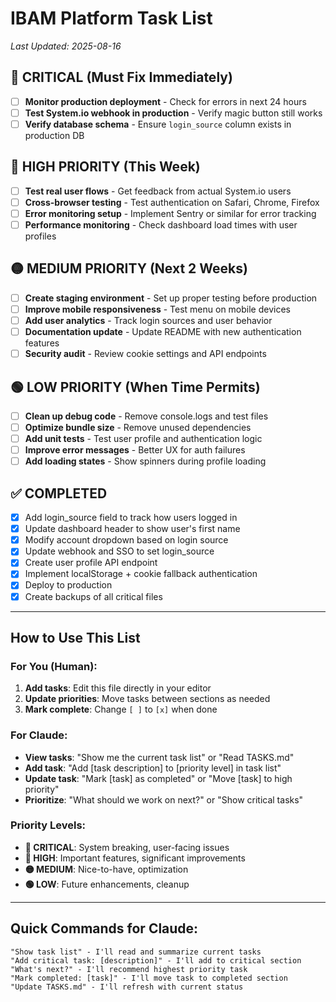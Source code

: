 # IBAM Platform Task List
*Last Updated: 2025-08-16*

## 🚨 CRITICAL (Must Fix Immediately)
- [ ] **Monitor production deployment** - Check for errors in next 24 hours
- [ ] **Test System.io webhook in production** - Verify magic button still works
- [ ] **Verify database schema** - Ensure `login_source` column exists in production DB

## 🔴 HIGH PRIORITY (This Week)
- [ ] **Test real user flows** - Get feedback from actual System.io users
- [ ] **Cross-browser testing** - Test authentication on Safari, Chrome, Firefox
- [ ] **Error monitoring setup** - Implement Sentry or similar for error tracking
- [ ] **Performance monitoring** - Check dashboard load times with user profiles

## 🟡 MEDIUM PRIORITY (Next 2 Weeks)
- [ ] **Create staging environment** - Set up proper testing before production
- [ ] **Improve mobile responsiveness** - Test menu on mobile devices
- [ ] **Add user analytics** - Track login sources and user behavior
- [ ] **Documentation update** - Update README with new authentication features
- [ ] **Security audit** - Review cookie settings and API endpoints

## 🟢 LOW PRIORITY (When Time Permits)
- [ ] **Clean up debug code** - Remove console.logs and test files
- [ ] **Optimize bundle size** - Remove unused dependencies
- [ ] **Add unit tests** - Test user profile and authentication logic
- [ ] **Improve error messages** - Better UX for auth failures
- [ ] **Add loading states** - Show spinners during profile loading

## ✅ COMPLETED
- [x] Add login_source field to track how users logged in
- [x] Update dashboard header to show user's first name  
- [x] Modify account dropdown based on login source
- [x] Update webhook and SSO to set login_source
- [x] Create user profile API endpoint
- [x] Implement localStorage + cookie fallback authentication
- [x] Deploy to production
- [x] Create backups of all critical files

---

## How to Use This List

### For You (Human):
1. **Add tasks**: Edit this file directly in your editor
2. **Update priorities**: Move tasks between sections as needed
3. **Mark complete**: Change `[ ]` to `[x]` when done

### For Claude:
- **View tasks**: "Show me the current task list" or "Read TASKS.md"
- **Add task**: "Add [task description] to [priority level] in task list"
- **Update task**: "Mark [task] as completed" or "Move [task] to high priority"
- **Prioritize**: "What should we work on next?" or "Show critical tasks"

### Priority Levels:
- **🚨 CRITICAL**: System breaking, user-facing issues
- **🔴 HIGH**: Important features, significant improvements  
- **🟡 MEDIUM**: Nice-to-have, optimization
- **🟢 LOW**: Future enhancements, cleanup

---

## Quick Commands for Claude:
```
"Show task list" - I'll read and summarize current tasks
"Add critical task: [description]" - I'll add to critical section
"What's next?" - I'll recommend highest priority task
"Mark completed: [task]" - I'll move task to completed section
"Update TASKS.md" - I'll refresh with current status
```